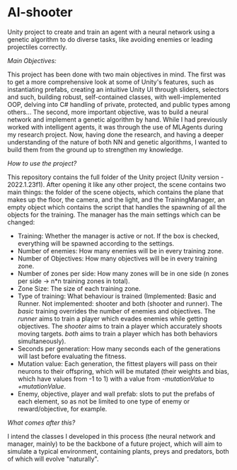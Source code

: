 # AI-shooter
Unity project to create and train an agent with a neural network using a genetic algorithm to do diverse tasks, like avoiding enemies or leading projectiles correctly.


*Main Objectives:*

This project has been done with two main objectives in mind. The first was to get a more comprehensive look at some of Unity's features, such as instantiating prefabs, creating an intuitive Unity UI through sliders, selectors and such, building robust, self-contained classes, with well-implemented OOP, delving into C# handling of private, protected, and public types among others...
The second, more important objective, was to build a neural network and implement a genetic algorithm by hand. While I had previously worked with intelligent agents, it was through the use of MLAgents during my research project. 
Now, having done the research, and having a deeper understanding of the nature of both NN and genetic algorithms, I wanted to build them from the ground up to strengthen my knowledge.


*How to use the project?*

This repository contains the full folder of the Unity project (Unity version - 2022.1.23f1). After opening it like any other project, the scene contains two main things: the folder of the scene objects, which contains the plane that makes up the floor, the camera, and the light, and the TrainingManager, an empty object which contains the script that handles the spawning of all the objects for the training. The manager has the main settings which can be changed:
- Training: Whether the manager is active or not. If the box is checked, everything will be spawned according to the settings.
- Number of enemies: How many enemies will be in every training zone.
- Number of Objectives: How many objectives will be in every training zone.
- Number of zones per side: How many zones will be in one side (n zones per side -> n*n training zones in total).
- Zone Size: The size of each training zone.
- Type of training: What behaviour is trained (Implemented: Basic and Runner. Not implemented: shooter and both (shooter and runner). The _basic_ training overrides the number of enemies and objectives. The _runner_ aims to train a player which evades enemies while getting objectives. The _shooter_ aims to train a player which accurately shoots moving targets. _both_ aims to train a player which has both behaviors simultaneously).
- Seconds per generation: How many seconds each of the generations will last before evaluating the fitness.
- Mutation value: Each generation, the fittest players will pass on their neurons to their offspring, which will be mutated (their weights and bias, which have values from -1 to 1) with a value from _-mutationValue_ to _+mutationValue_.
- Enemy, objective, player and wall prefab: slots to put the prefabs of each element, so as not be limited to one type of enemy or reward/objective, for example.


*What comes after this?*

I intend the classes I developed in this process (the neural network and manager, mainly) to be the backbone of a future project, which will aim to simulate a typical environment, containing plants, preys and predators, both of which will evolve "naturally".
